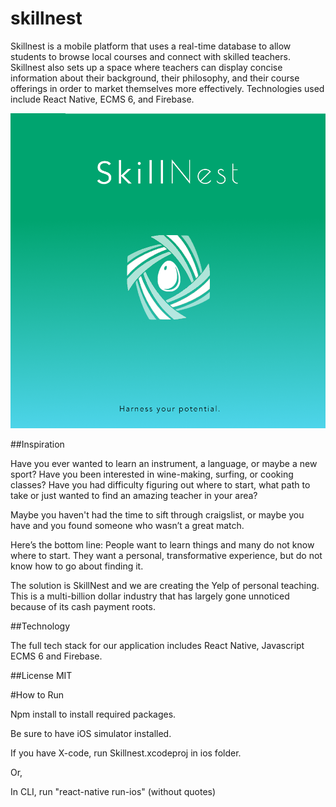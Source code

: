 # skillnest

Skillnest is a mobile platform that uses a real-time database to allow students to browse local courses and connect with skilled teachers. Skillnest also sets up a space where teachers can display concise information about their background, their philosophy, and their course offerings in order to market themselves more effectively. Technologies used include React Native, ECMS 6, and Firebase.

[![DEMO HERE](/skillnest-logo.png)](https://youtu.be/ysyDFT27_ug)

##Inspiration

Have you ever wanted to learn an instrument, a language, or maybe a new sport?
Have you been interested in wine-making, surfing, or cooking classes?
Have you had difficulty figuring out where to start, what path to take or just wanted to find an amazing teacher in your area?  

Maybe you haven't had the time to sift through craigslist, or maybe you have and you found someone who wasn’t a great match.

Here’s the bottom line: People want to learn things and many do not know where to start.  They want a personal, transformative experience, but do not know how to go about finding it.

The solution is SkillNest and we are creating the Yelp of personal teaching.  This is a multi-billion dollar industry that has largely gone unnoticed because of its cash payment roots.

##Technology

The full tech stack for our application includes React Native, Javascript ECMS 6 and Firebase.

##License
MIT

#How to Run

Npm install to install required packages.

Be sure to have iOS simulator installed.

If you have X-code, run Skillnest.xcodeproj in ios folder.

Or,

In CLI, run "react-native run-ios" (without quotes)
